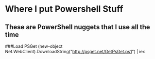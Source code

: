 Where I put Powershell Stuff
============================

These are PowerShell nuggets that I use all the time
-----------------------------------------------------

###Load PSGet
(new-object Net.WebClient).DownloadString("http://psget.net/GetPsGet.ps1") | iex
